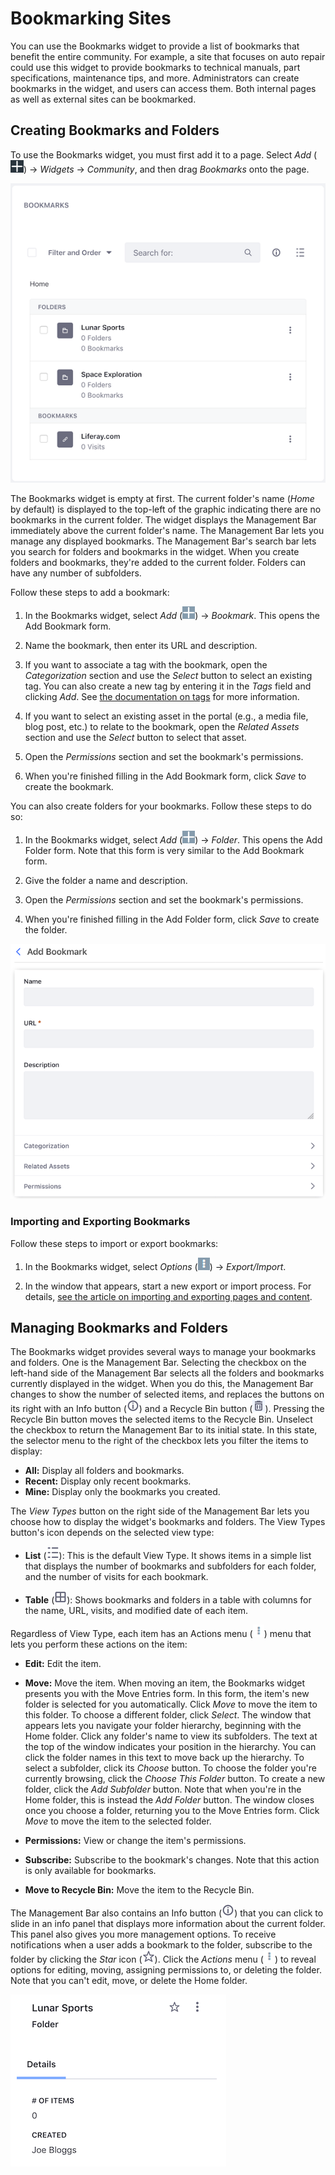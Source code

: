 # Bookmarking Sites [](id=bookmarking-sites)

You can use the Bookmarks widget to provide a list of bookmarks that benefit the 
entire community. For example, a site that focuses on auto repair could use this 
widget to provide bookmarks to technical manuals, part specifications, 
maintenance tips, and more. Administrators can create bookmarks in the widget, 
and users can access them. Both internal pages as well as external sites can be 
bookmarked. 

## Creating Bookmarks and Folders [](id=creating-bookmarks-and-folders)

To use the Bookmarks widget, you must first add it to a page. Select *Add* 
(![Add](../../../images/icon-add-app.png)) 
&rarr; *Widgets* &rarr; *Community*, and then drag *Bookmarks* onto the page. 

![Figure 1: The Bookmarks widget displays bookmarks and folders for bookmarks.](../../../images/bookmarks-all.png)

The Bookmarks widget is empty at first. The current folder's name (*Home* by 
default) is displayed to the top-left of the graphic indicating there are no 
bookmarks in the current folder. The widget displays the Management Bar 
immediately above the current folder's name. The Management Bar lets you manage 
any displayed bookmarks. The Management Bar's search bar lets you search for 
folders and bookmarks in the widget. When you create folders and bookmarks, 
they're added to the current folder. Folders can have any number of subfolders. 

Follow these steps to add a bookmark: 

1.  In the Bookmarks widget, select *Add* 
    (![Add](../../../images/icon-portlet-add-control.png)) 
    &rarr; *Bookmark*. This opens the Add Bookmark form. 

2.  Name the bookmark, then enter its URL and description. 

3.  If you want to associate a tag with the bookmark, open the *Categorization* 
    section and use the *Select* button to select an existing tag. You can also 
    create a new tag by entering it in the *Tags* field and clicking *Add*. See 
    [the documentation on tags](/discover/portal/-/knowledge_base/7-1/organizing-content-with-tags) 
    for more information. 

4.  If you want to select an existing asset in the portal (e.g., a media file, 
    blog post, etc.) to relate to the bookmark, open the *Related Assets* 
    section and use the *Select* button to select that asset. 

5.  Open the *Permissions* section and set the bookmark's permissions. 

6.  When you're finished filling in the Add Bookmark form, click *Save* to 
    create the bookmark. 

You can also create folders for your bookmarks. Follow these steps to do so: 

1.  In the Bookmarks widget, select *Add* 
    (![Add](../../../images/icon-portlet-add-control.png)) 
    &rarr; *Folder*. This opens the Add Folder form. Note that this form is very 
    similar to the Add Bookmark form. 

2.  Give the folder a name and description. 

3.  Open the *Permissions* section and set the bookmark's permissions. 

4.  When you're finished filling in the Add Folder form, click *Save* to 
    create the folder. 

![Figure 2: The Add Bookmark form lets you create a bookmark.](../../../images/bookmarks-add-bookmark.png)

### Importing and Exporting Bookmarks [](id=importing-and-exporting-bookmarks)

Follow these steps to import or export bookmarks: 

1.  In the Bookmarks widget, select *Options* 
    (![Options](../../../images/icon-app-options.png)) 
    &rarr; *Export/Import*. 

2.  In the window that appears, start a new export or import process. For 
    details, 
    [see the article on importing and exporting pages and content](/discover/portal/-/knowledge_base/7-1/importing-exporting-pages-and-content). 

## Managing Bookmarks and Folders [](id=managing-bookmarks-and-folders)

The Bookmarks widget provides several ways to manage your bookmarks and folders. 
One is the Management Bar. Selecting the checkbox on the left-hand side of the 
Management Bar selects all the folders and bookmarks currently displayed in the 
widget. When you do this, the Management Bar changes to show the number of 
selected items, and replaces the buttons on its right with an Info button 
(![Info](../../../images/icon-information-dm.png)) 
and a Recycle Bin button 
(![Recycle Bin](../../../images/icon-trash.png)). 
Pressing the Recycle Bin button moves the selected items to the Recycle Bin. 
Unselect the checkbox to return the Management Bar to its initial state. In this 
state, the selector menu to the right of the checkbox lets you filter the items 
to display: 

- **All:** Display all folders and bookmarks. 
- **Recent:** Display only recent bookmarks. 
- **Mine:** Display only the bookmarks you created. 

The *View Types* button on the right side of the Management Bar lets you choose 
how to display the widget's bookmarks and folders. The View Types button's icon 
depends on the selected view type: 

-   **List** (![List](../../../images/icon-view-type-list.png)): 
    This is the default View Type. It shows items in a simple list that displays 
    the number of bookmarks and subfolders for each folder, and the number of 
    visits for each bookmark. 

-   **Table** (![Table](../../../images/icon-view-type-table.png)): 
    Shows bookmarks and folders in a table with columns for the name, URL, 
    visits, and modified date of each item. 

Regardless of View Type, each item has an Actions menu 
(![Actions](../../../images/icon-actions.png)) 
menu that lets you perform these actions on the item: 

-   **Edit:** Edit the item. 

-   **Move:** Move the item. When moving an item, the Bookmarks widget presents 
    you with the Move Entries form. In this form, the item's new folder is 
    selected for you automatically. Click *Move* to move the item to this 
    folder. To choose a different folder, click *Select*. The window that 
    appears lets you navigate your folder hierarchy, beginning with the Home 
    folder. Click any folder's name to view its subfolders. The text at the top 
    of the window indicates your position in the hierarchy. You can click the 
    folder names in this text to move back up the hierarchy. To select a 
    subfolder, click its *Choose* button. To choose the folder you're currently 
    browsing, click the *Choose This Folder* button. To create a new folder, 
    click the *Add Subfolder* button. Note that when you're in the Home folder, 
    this is instead the *Add Folder* button. The window closes once you choose a 
    folder, returning you to the Move Entries form. Click *Move* to move the 
    item to the selected folder. 

-   **Permissions:** View or change the item's permissions. 

-   **Subscribe:** Subscribe to the bookmark's changes. Note that this action is 
    only available for bookmarks. 

-   **Move to Recycle Bin:** Move the item to the Recycle Bin.

The Management Bar also contains an Info button 
(![Info](../../../images/icon-information-dm.png)) 
that you can click to slide in an info panel that displays more information 
about the current folder. This panel also gives you more management options. To 
receive notifications when a user adds a bookmark to the folder, subscribe to 
the folder by clicking the *Star* icon 
(![Star](../../../images/icon-star.png)). 
Click the *Actions* menu 
(![Actions](../../../images/icon-actions.png)) 
to reveal options for editing, moving, assigning permissions to, or deleting the 
folder. Note that you can't edit, move, or delete the Home folder. 

![Figure 3: A folder's info panel shows more information about the folder, and lets you take additional actions.](../../../images/bookmarks-info-panel.png)
